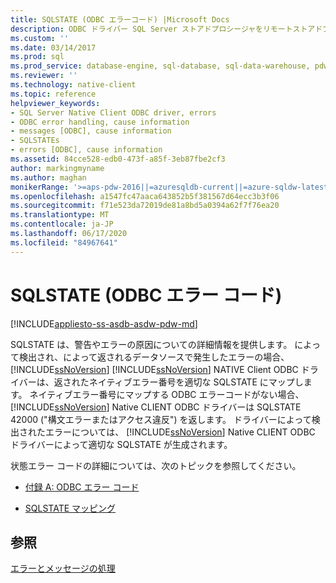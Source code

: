 ```yaml
---
title: SQLSTATE (ODBC エラーコード) |Microsoft Docs
description: ODBC ドライバー SQL Server ストアドプロシージャをリモートストアドプロシージャとして実行する場合、プロシージャは整数のリターンコードと出力パラメーターを持つことができます。
ms.custom: ''
ms.date: 03/14/2017
ms.prod: sql
ms.prod_service: database-engine, sql-database, sql-data-warehouse, pdw
ms.reviewer: ''
ms.technology: native-client
ms.topic: reference
helpviewer_keywords:
- SQL Server Native Client ODBC driver, errors
- ODBC error handling, cause information
- messages [ODBC], cause information
- SQLSTATEs
- errors [ODBC], cause information
ms.assetid: 84cce528-edb0-473f-a85f-3eb87fbe2cf3
author: markingmyname
ms.author: maghan
monikerRange: '>=aps-pdw-2016||=azuresqldb-current||=azure-sqldw-latest||>=sql-server-2016||=sqlallproducts-allversions||>=sql-server-linux-2017||=azuresqldb-mi-current'
ms.openlocfilehash: a1547fc47aaca643852b5f381567d64ecc3b3f06
ms.sourcegitcommit: f71e523da72019de81a8bd5a0394a62f7f76ea20
ms.translationtype: MT
ms.contentlocale: ja-JP
ms.lasthandoff: 06/17/2020
ms.locfileid: "84967641"
---
```

# <a name="sqlstate-odbc-error-codes"></a>SQLSTATE (ODBC エラー コード)
[!INCLUDE[appliesto-ss-asdb-asdw-pdw-md](../../includes/appliesto-ss-asdb-asdw-pdw-md.md)]

  SQLSTATE は、警告やエラーの原因についての詳細情報を提供します。 によって検出され、によって返されるデータソースで発生したエラーの場合、 [!INCLUDE[ssNoVersion](../../includes/ssnoversion-md.md)] [!INCLUDE[ssNoVersion](../../includes/ssnoversion-md.md)] NATIVE Client ODBC ドライバーは、返されたネイティブエラー番号を適切な SQLSTATE にマップします。 ネイティブエラー番号にマップする ODBC エラーコードがない場合、 [!INCLUDE[ssNoVersion](../../includes/ssnoversion-md.md)] Native CLIENT ODBC ドライバーは SQLSTATE 42000 ("構文エラーまたはアクセス違反") を返します。 ドライバーによって検出されたエラーについては、 [!INCLUDE[ssNoVersion](../../includes/ssnoversion-md.md)] Native CLIENT ODBC ドライバーによって適切な SQLSTATE が生成されます。  
  
 状態エラー コードの詳細については、次のトピックを参照してください。  
  
-   [付録 A: ODBC エラー コード](https://go.microsoft.com/fwlink/?LinkId=89356)  
  
-   [SQLSTATE マッピング](https://go.microsoft.com/fwlink/?LinkId=89355)  
  
## <a name="see-also"></a>参照  
 [エラーとメッセージの処理](../../relational-databases/native-client-odbc-error-messages/handling-errors-and-messages.md)  
  
  
